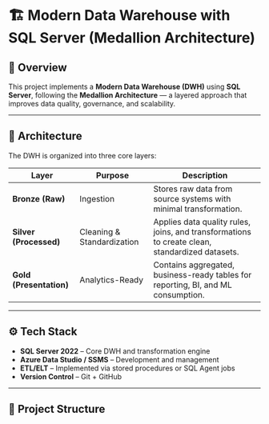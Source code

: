 # 🏗️ Modern Data Warehouse with SQL Server (Medallion Architecture)

## 📘 Overview  
This project implements a **Modern Data Warehouse (DWH)** using **SQL Server**, following the **Medallion Architecture** — a layered approach that improves data quality, governance, and scalability.

---

## 🧱 Architecture  
The DWH is organized into three core layers:

| Layer | Purpose | Description |
|-------|----------|-------------|
| **Bronze (Raw)** | Ingestion | Stores raw data from source systems with minimal transformation. |
| **Silver (Processed)** | Cleaning & Standardization | Applies data quality rules, joins, and transformations to create clean, standardized datasets. |
| **Gold (Presentation)** | Analytics-Ready | Contains aggregated, business-ready tables for reporting, BI, and ML consumption. |

---

## ⚙️ Tech Stack  
- **SQL Server 2022** – Core DWH and transformation engine  
- **Azure Data Studio / SSMS** – Development and management  
- **ETL/ELT** – Implemented via stored procedures or SQL Agent jobs  
- **Version Control** – Git + GitHub  

---

## 📂 Project Structure  
